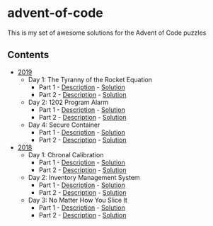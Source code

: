 # advent-of-code
This is my set of awesome solutions for the Advent of Code puzzles

## Contents
* [2019](https://adventofcode.com/2019)
    * Day 1: The Tyranny of the Rocket Equation 
        * Part 1 - [Description](https://adventofcode.com/2019/day/1#part1) - [Solution](2019/1_the_tyranny_of_the_rocket_equation_part_1.py)
        * Part 2 - [Description](https://adventofcode.com/2019/day/1#part2) - [Solution](2019/1_the_tyranny_of_the_rocket_equation_part_2.py)
    * Day 2: 1202 Program Alarm 
        * Part 1 - [Description](https://adventofcode.com/2019/day/2#part1) - [Solution](2019/2_1202_program_alarm_part_1.py)
        * Part 2 - [Description](https://adventofcode.com/2019/day/2#part2) - [Solution](2019/2_1202_program_alarm_part_2.py)
    * Day 4: Secure Container 
        * Part 1 - [Description](https://adventofcode.com/2019/day/4#part1) - [Solution](2019/4_secure_container_part_1.py)
        * Part 2 - [Description](https://adventofcode.com/2019/day/4#part2) - [Solution](2019/4_secure_container_part_2.py)
* [2018](https://adventofcode.com/2018)
    * Day 1: Chronal Calibration
        * Part 1 - [Description](https://adventofcode.com/2018/day/1#part1) - [Solution](2018/1_chronal_calibration_part_1.py)
        * Part 2 - [Description](https://adventofcode.com/2018/day/1#part2) - [Solution](2018/1_chronal_calibration_part_2.py)
    * Day 2: Inventory Management System
        * Part 1 - [Description](https://adventofcode.com/2018/day/2#part1) - [Solution](2018/2_inventory_management_system_part_1.py)
        * Part 2 - [Description](https://adventofcode.com/2018/day/2#part2) - [Solution](2018/2_inventory_management_system_part_2.py)
    * Day 3: No Matter How You Slice It
        * Part 1 - [Description](https://adventofcode.com/2018/day/3#part1) - [Solution](2018/3_no_matter_how_you_slice_it_part_1.py)
        * Part 2 - [Description](https://adventofcode.com/2018/day/3#part2) - [Solution](2018/3_no_matter_how_you_slice_it_part_2.py)
        